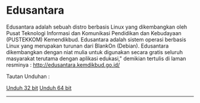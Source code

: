 # Edusantara

Edusantara adalah sebuah distro berbasis Linux yang dikembangkan oleh Pusat Teknologi Informasi dan Komunikasi Pendidikan dan Kebudayaan (PUSTEKKOM) Kemendikbud. Edusantara adalah sistem operasi berbasis Linux yang merupakan turunan dari BlankOn (Debian). Edusantara dikembangkan dengan niat mulia untuk digunakan secara gratis seluruh masyarakat terutama dengan aplikasi edukasi," demikian tertulis di laman resminya : http://edusantara.kemdikbud.go.id/

Tautan Unduhan :

[Unduh 32 bit](http://edusantara.kemdikbud.go.id/cdimage/edusantara-1.0-desktop-i386.iso)
[Unduh 64 bit](http://edusantara.kemdikbud.go.id/cdimage/edusantara-1.0-desktop-amd64.iso)


---
 



